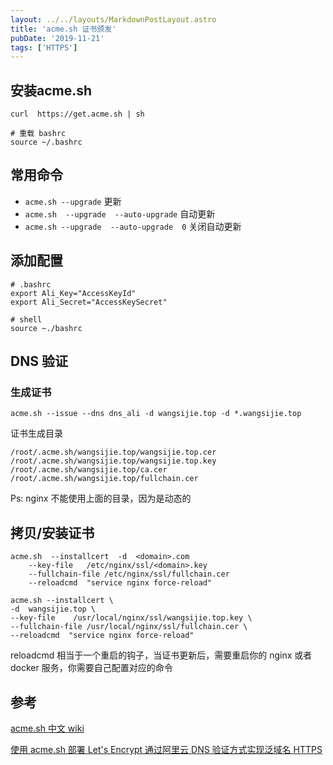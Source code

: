 ```yaml
---
layout: ../../layouts/MarkdownPostLayout.astro
title: 'acme.sh 证书颁发'
pubDate: '2019-11-21'
tags: ['HTTPS']
---
```


## 安装acme.sh

```shell
curl  https://get.acme.sh | sh

# 重载 bashrc
source ~/.bashrc
```

## 常用命令

- `acme.sh --upgrade` 更新
- `acme.sh  --upgrade  --auto-upgrade` 自动更新
- `acme.sh --upgrade  --auto-upgrade  0` 关闭自动更新

## 添加配置

```
# .bashrc
export Ali_Key="AccessKeyId"
export Ali_Secret="AccessKeySecret"

# shell
source ~./bashrc
```

## DNS 验证

### 生成证书

```shell
acme.sh --issue --dns dns_ali -d wangsijie.top -d *.wangsijie.top
```

证书生成目录

`/root/.acme.sh/wangsijie.top/wangsijie.top.cer` `/root/.acme.sh/wangsijie.top/wangsijie.top.key` `/root/.acme.sh/wangsijie.top/ca.cer` `/root/.acme.sh/wangsijie.top/fullchain.cer`

Ps: nginx 不能使用上面的目录，因为是动态的

## 拷贝/安装证书

```shell
acme.sh  --installcert  -d  <domain>.com
	--key-file   /etc/nginx/ssl/<domain>.key
	--fullchain-file /etc/nginx/ssl/fullchain.cer
	--reloadcmd  "service nginx force-reload"
```

```shell
acme.sh --installcert \
-d  wangsijie.top \
--key-file    /usr/local/nginx/ssl/wangsijie.top.key \
--fullchain-file /usr/local/nginx/ssl/fullchain.cer \
--reloadcmd  "service nginx force-reload"
```

reloadcmd 相当于一个重启的钩子，当证书更新后，需要重启你的 nginx 或者 docker 服务，你需要自己配置对应的命令

## 参考

[acme.sh 中文 wiki](<[https://github.com/Neilpang/acme.sh/wiki/%E8%AF%B4%E6%98%8E](https://github.com/Neilpang/acme.sh/wiki/说明)>)

[使用 acme.sh 部署 Let's Encrypt 通过阿里云 DNS 验证方式实现泛域名 HTTPS](https://f-e-d.club/topic/use-acme-sh-deployment-let-s-encrypt-by-ali-cloud-dns-generic-domain-https-authentication.article)
